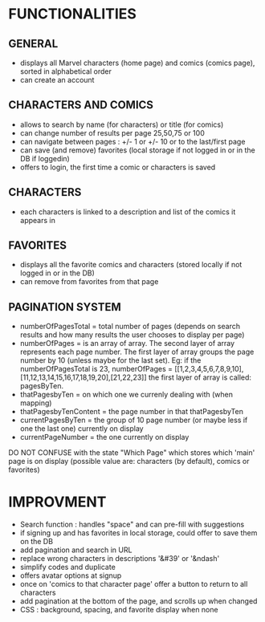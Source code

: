 # FUNCTIONALITIES

## GENERAL

- displays all Marvel characters (home page) and comics (comics page), sorted in alphabetical order
- can create an account

## CHARACTERS AND COMICS

- allows to search by name (for characters) or title (for comics)
- can change number of results per page 25,50,75 or 100
- can navigate between pages : +/- 1 or +/- 10 or to the last/first page
- can save (and remove) favorites (local storage if not logged in or in the DB if loggedin)
- offers to login, the first time a comic or characters is saved

## CHARACTERS

- each characters is linked to a description and list of the comics it appears in

## FAVORITES

- displays all the favorite comics and characters (stored locally if not logged in or in the DB)
- can remove from favorites from that page

## PAGINATION SYSTEM

- numberOfPagesTotal = total number of pages (depends on search results and how many results the user chooses to display per page)
- numberOfPages = is an array of array. The second layer of array represents each page number. The first layer of array groups the page number by 10 (unless maybe for the last set). Eg: if the numberOfPagesTotal is 23,
  numberOfPages = [[1,2,3,4,5,6,7,8,9,10],[11,12,13,14,15,16,17,18,19,20],[21,22,23]]
  the first layer of array is called: pagesByTen.
- thatPagesbyTen = on which one we currenly dealing with (when mapping)
- thatPagesbyTenContent = the page number in that thatPagesbyTen
- currentPagesByTen = the group of 10 page number (or maybe less if one the last one) currently on display
- currentPageNumber = the one currently on display

DO NOT CONFUSE with the state "Which Page" which stores which 'main' page is on display (possible value are: characters (by default), comics or favorites)

# IMPROVMENT

- Search function : handles "space" and can pre-fill with suggestions
- if signing up and has favorites in local storage, could offer to save them on the DB
- add pagination and search in URL
- replace wrong characters in descriptions '&#39' or '&ndash'
- simplify codes and duplicate
- offers avatar options at signup
- once on 'comics to that character page' offer a button to return to all characters
- add pagination at the bottom of the page, and scrolls up when changed
- CSS : background, spacing, and favorite display when none
